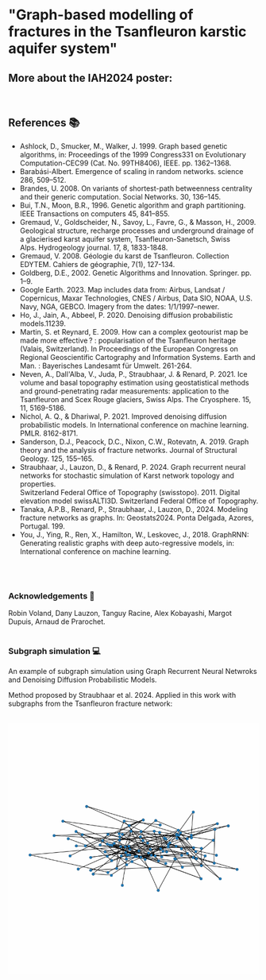 <br>
<br>

<h1>"Graph-based modelling of fractures in the Tsanfleuron karstic aquifer system" </h1>

<h2> More about the IAH2024 poster:</h2>

<br/>

## References 📚
- Ashlock, D., Smucker, M., Walker, J. 1999. Graph based genetic algorithms, in: Proceedings of the 1999 Congress331 on Evolutionary Computation-CEC99 (Cat. No. 99TH8406), IEEE. pp. 1362–1368.<br>  
- Barabási-Albert. Emergence of scaling in random networks. science 286, 509–512.<br>
- Brandes, U. 2008. On variants of shortest-path betweenness centrality and their generic computation. Social Networks. 30, 136–145.<br>
- Bui, T.N., Moon, B.R., 1996. Genetic algorithm and graph partitioning. IEEE Transactions on computers 45, 841–855.<br>
- Gremaud, V., Goldscheider, N., Savoy, L., Favre, G., & Masson, H., 2009. Geological structure, recharge processes and underground drainage of a glacierised karst aquifer system, 	Tsanfleuron-Sanetsch, Swiss Alps. Hydrogeology journal. 17, 8, 1833-1848.<br>
- Gremaud, V. 2008. Géologie du karst de Tsanfleuron. Collection EDYTEM. Cahiers de géographie, 7(1), 127-134.<br>
- Goldberg, D.E., 2002. Genetic Algorithms and Innovation. Springer. pp. 1–9.<br>
- Google Earth. 2023. Map includes data from: Airbus, Landsat / Copernicus, Maxar Technologies, CNES / Airbus, Data SIO, NOAA, U.S. Navy, NGA, GEBCO. Imagery from the dates: 1/1/1997–newer.<br>
- Ho, J., Jain, A., Abbeel, P. 2020. Denoising diffusion probabilistic models.11239.<br>
- Martin, S. et Reynard, E. 2009. How can a complex geotourist map be made more effective ? : popularisation of the Tsanfleuron heritage (Valais, Switzerland). In Proceedings of the European Congress on Regional Geoscientific Cartography and Information Systems. Earth and Man. : Bayerisches Landesamt für Umwelt. 261-264.<br>
- Neven, A., Dall'Alba, V., Juda, P., Straubhaar, J. & Renard, P. 2021. Ice volume and basal topography estimation using geostatistical methods and ground-penetrating radar measurements: application to the Tsanfleuron and Scex Rouge glaciers, Swiss Alps. The Cryosphere. 15, 11, 5169-5186.<br>
- Nichol, A. Q., & Dhariwal, P. 2021. Improved denoising diffusion probabilistic models. In International conference on machine learning. PMLR. 8162-8171.<br>
- Sanderson, D.J., Peacock, D.C., Nixon, C.W., Rotevatn, A. 2019. Graph theory and the analysis of fracture networks. Journal of Structural Geology. 125, 155–165.<br>
- Straubhaar, J., Lauzon, D., & Renard, P. 2024. Graph recurrent neural networks for stochastic simulation of Karst network topology and properties.<br>
Switzerland Federal Office of Topography (swisstopo). 2011. Digital elevation model swissALTI3D. Switzerland Federal Office of Topography.<br>
- Tanaka, A.P.B., Renard, P., Straubhaar, J., Lauzon, D., 2024. Modeling fracture networks as graphs. In: Geostats2024. Ponta Delgada, Azores, Portugal. 199.<br>
- You, J., Ying, R., Ren, X., Hamilton, W., Leskovec, J., 2018. GraphRNN: Generating realistic graphs with deep auto-regressive models, in: International conference on machine learning.<br>
<br>
<br>

### Acknowledgements 🙏
Robin Voland, Dany Lauzon, Tanguy Racine, Alex Kobayashi, Margot Dupuis, Arnaud de Prarochet.
<br>
<br>

### Subgraph simulation 💻
An example of subgraph simulation using Graph Recurrent Neural Netwroks and Denoising Diffusion Probabilistic Models.

Method proposed by Straubhaar et al. 2024. Applied in this work with subgraphs from the Tsanfleuron fracture network:
<br>
<br>

<img src="./anim_2D.gif" alt="animation">
